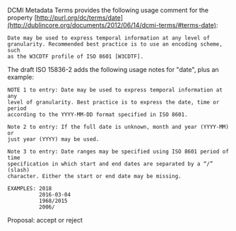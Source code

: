 DCMI Metadata Terms provides the following usage comment for the property [http://purl.org/dc/terms/date](http://dublincore.org/documents/2012/06/14/dcmi-terms/#terms-date):

    Date may be used to express temporal information at any level of
    granularity. Recommended best practice is to use an encoding scheme, such
    as the W3CDTF profile of ISO 8601 [W3CDTF].

The draft ISO 15836-2 adds the following usage notes for "date", plus an example:

    NOTE 1 to entry: Date may be used to express temporal information at any
    level of granularity. Best practice is to express the date, time or period
    according to the YYYY-MM-DD format specified in ISO 8601. 

    Note 2 to entry: If the full date is unknown, month and year (YYYY-MM) or
    just year (YYYY) may be used.

    Note 3 to entry: Date ranges may be specified using ISO 8601 period of time
    specification in which start and end dates are separated by a “/” (slash)
    character. Either the start or end date may be missing. 

    EXAMPLES: 2018
              2016-03-04
              1968/2015
              2006/

Proposal: accept or reject
